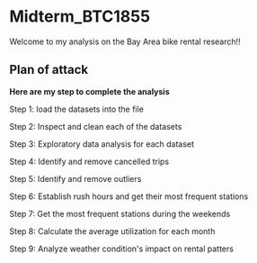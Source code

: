 # Midterm_BTC1855

Welcome to my analysis on the Bay Area bike rental research!!

## Plan of attack

**Here are my step to complete the analysis**

Step 1: load the datasets into the file

Step 2: Inspect and clean each of the datasets

Step 3: Exploratory data analysis for each dataset

Step 4: Identify and remove cancelled trips

Step 5: Identify and remove outliers

Step 6: Establish rush hours and get their most frequent stations 

Step 7: Get the most frequent stations during the weekends

Step 8: Calculate the average utilization for each month

Step 9: Analyze weather condition's impact on rental patters


